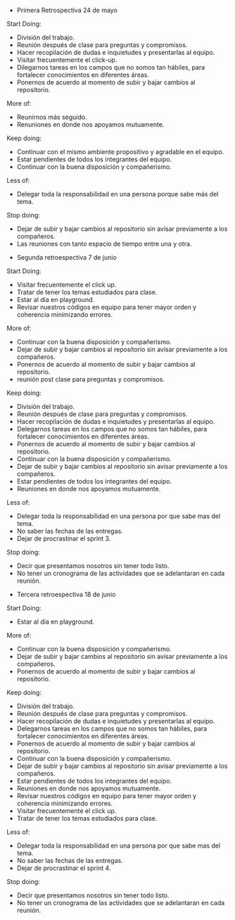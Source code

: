 * Primera Retrospectiva 24 de mayo

Start Doing:
- División del trabajo.
- Reunión después de clase para preguntas y compromisos.
- Hacer recopilación de dudas e inquietudes y presentarlas al equipo.
- Visitar frecuentemente el click-up.
- Dilegarnos tareas en los campos que no somos tan hábiles, para fortalecer conocimientos en diferentes áreas.
- Ponernos de acuerdo al momento de subir y bajar cambios al repositorio.

More of:
- Reunirnos más seguido.
- Renuniones en donde nos apoyamos mutuamente.

Keep doing:
- Continuar con el mismo ambiente propositivo y agradable en el equipo.
- Estar pendientes de todos los integrantes del equipo.
- Continuar con la buena disposición y compañerismo.

Less of:
- Delegar toda la responsabilidad en una persona porque sabe más del tema.

Stop doing:
- Dejar de subir y bajar cambios al repositorio sin avisar previamente a los compañeros.
- Las reuniones con tanto espacio de tiempo entre una y otra.



* Segunda retroespectiva 7 de junio 

Start Doing:

- Visitar frecuentemente el click up.
- Tratar de tener los temas estudiados para clase.
- Estar al día en playground.
- Revisar nuestros códigos en equipo para tener mayor orden y coherencia minimizando errores.

More of:

- Continuar con la buena disposición y compañerismo.
- Dejar de subir y bajar cambios al repositorio sin avisar previamente a los compañeros.
- Ponernos de acuerdo al momento de subir y bajar cambios al repositorio.
- reunión post clase para preguntas y compromisos.

Keep doing:

- División del trabajo.
- Reunión después de clase para preguntas y compromisos.
- Hacer recopilación de dudas e inquietudes y presentarlas al equipo.
- Delegarnos tareas en los campos que no somos tan hábiles, para fortalecer conocimientos en diferentes áreas.
- Ponernos de acuerdo al momento de subir y bajar cambios al repositorio.
- Continuar con la buena disposición y compañerismo.
- Dejar de subir y bajar cambios al repositorio sin avisar previamente a los compañeros.
- Estar pendientes de todos los integrantes del equipo.
- Reuniones en donde nos apoyamos mutuamente.

Less of:

- Delegar toda la responsabilidad en una persona por que sabe mas del tema.
- No saber las fechas de las entregas.
- Dejar de procrastinar el sprint 3.

Stop doing:

- Decir que presentamos nosotros sin tener todo listo.
- No tener un cronograma de las actividades que se adelantaran en cada reunión.


* Tercera retroespectiva 18 de junio 

Start Doing:


- Estar al día en playground.


More of:

- Continuar con la buena disposición y compañerismo.
- Dejar de subir y bajar cambios al repositorio sin avisar previamente a los compañeros.
- Ponernos de acuerdo al momento de subir y bajar cambios al repositorio.


Keep doing:

- División del trabajo.
- Reunión después de clase para preguntas y compromisos.
- Hacer recopilación de dudas e inquietudes y presentarlas al equipo.
- Delegarnos tareas en los campos que no somos tan hábiles, para fortalecer conocimientos en diferentes áreas.
- Ponernos de acuerdo al momento de subir y bajar cambios al repositorio.
- Continuar con la buena disposición y compañerismo.
- Dejar de subir y bajar cambios al repositorio sin avisar previamente a los compañeros.
- Estar pendientes de todos los integrantes del equipo.
- Reuniones en donde nos apoyamos mutuamente.
- Revisar nuestros códigos en equipo para tener mayor orden y coherencia minimizando errores.
- Visitar frecuentemente el click up.
- Tratar de tener los temas estudiados para clase.


Less of:

- Delegar toda la responsabilidad en una persona por que sabe mas del tema.
- No saber las fechas de las entregas.
- Dejar de procrastinar el sprint 4.

Stop doing:

- Decir que presentamos nosotros sin tener todo listo.
- No tener un cronograma de las actividades que se adelantaran en cada reunión.



